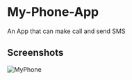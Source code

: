 # My-Phone-App
An App that can make call and send SMS

## Screenshots

![MyPhone](https://user-images.githubusercontent.com/36665975/62879791-8d284680-bd49-11e9-9208-71b046ed91fa.jpg)

